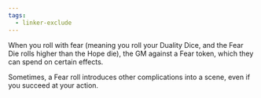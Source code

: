 ```yaml
---
tags:
  - linker-exclude
---
```

When you roll with fear (meaning you roll your Duality Dice, and the Fear Die rolls higher than the Hope die), the GM against a Fear token, which they can spend on certain effects. 

Sometimes, a Fear roll introduces other complications into a scene, even if you succeed at your action.